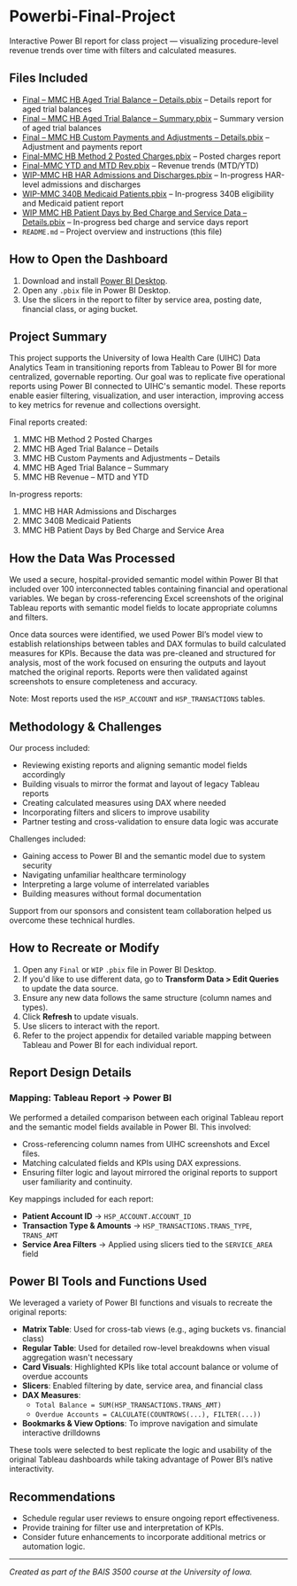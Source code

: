 # Powerbi-Final-Project

Interactive Power BI report for class project — visualizing procedure-level revenue trends over time with filters and calculated measures.

## Files Included

- [Final – MMC HB Aged Trial Balance – Details.pbix](./Final%20–%20MMC%20HB%20Aged%20Trial%20Balance%20–%20Details.pbix) – Details report for aged trial balances  
- [Final – MMC HB Aged Trial Balance – Summary.pbix](./Final%20–%20MMC%20HB%20Aged%20Trial%20Balance%20–%20Summary.pbix) – Summary version of aged trial balances  
- [Final – MMC HB Custom Payments and Adjustments – Details.pbix](./Final%20–%20MMC%20HB%20Custom%20Payments%20and%20Adjustments%20–%20Details.pbix) – Adjustment and payments report  
- [Final-MMC HB Method 2 Posted Charges.pbix](./Final-MMC%20HB%20Method%202%20Posted%20Charges.pbix) – Posted charges report  
- [Final-MMC YTD and MTD Rev.pbix](./Final-MMC%20YTD%20and%20MTD%20Rev.pbix) – Revenue trends (MTD/YTD)  
- [WIP-MMC HB HAR Admissions and Discharges.pbix](./WIP-MMC%20HB%20HAR%20Admissions%20and%20Discharges.pbix) – In-progress HAR-level admissions and discharges  
- [WIP-MMC 340B Medicaid Patients.pbix](./WIP-MMC%20340B%20Medicaid%20Patients.pbix) – In-progress 340B eligibility and Medicaid patient report  
- [WIP MMC HB Patient Days by Bed Charge and Service Data – Details.pbix](./WIP%20MMC%20HB%20Patient%20Days%20by%20Bed%20Charge%20and%20Service%20Data%20–%20Details.pbix) – In-progress bed charge and service days report  
- `README.md` – Project overview and instructions (this file)

## How to Open the Dashboard

1. Download and install [Power BI Desktop](https://powerbi.microsoft.com/desktop/).
2. Open any `.pbix` file in Power BI Desktop.
3. Use the slicers in the report to filter by service area, posting date, financial class, or aging bucket.

## Project Summary

This project supports the University of Iowa Health Care (UIHC) Data Analytics Team in transitioning reports from Tableau to Power BI for more centralized, governable reporting. Our goal was to replicate five operational reports using Power BI connected to UIHC's semantic model. These reports enable easier filtering, visualization, and user interaction, improving access to key metrics for revenue and collections oversight.

Final reports created:

1. MMC HB Method 2 Posted Charges  
2. MMC HB Aged Trial Balance – Details  
3. MMC HB Custom Payments and Adjustments – Details  
4. MMC HB Aged Trial Balance – Summary  
5. MMC HB Revenue – MTD and YTD

In-progress reports:

1. MMC HB HAR Admissions and Discharges  
2. MMC 340B Medicaid Patients  
3. MMC HB Patient Days by Bed Charge and Service Area  

## How the Data Was Processed

We used a secure, hospital-provided semantic model within Power BI that included over 100 interconnected tables containing financial and operational variables. We began by cross-referencing Excel screenshots of the original Tableau reports with semantic model fields to locate appropriate columns and filters.

Once data sources were identified, we used Power BI’s model view to establish relationships between tables and DAX formulas to build calculated measures for KPIs. Because the data was pre-cleaned and structured for analysis, most of the work focused on ensuring the outputs and layout matched the original reports. Reports were then validated against screenshots to ensure completeness and accuracy.

Note: Most reports used the `HSP_ACCOUNT` and `HSP_TRANSACTIONS` tables.

## Methodology & Challenges

Our process included:

- Reviewing existing reports and aligning semantic model fields accordingly  
- Building visuals to mirror the format and layout of legacy Tableau reports  
- Creating calculated measures using DAX where needed  
- Incorporating filters and slicers to improve usability  
- Partner testing and cross-validation to ensure data logic was accurate  

Challenges included:

- Gaining access to Power BI and the semantic model due to system security  
- Navigating unfamiliar healthcare terminology  
- Interpreting a large volume of interrelated variables  
- Building measures without formal documentation  

Support from our sponsors and consistent team collaboration helped us overcome these technical hurdles.

## How to Recreate or Modify

1. Open any `Final` or `WIP` `.pbix` file in Power BI Desktop.
2. If you'd like to use different data, go to **Transform Data > Edit Queries** to update the data source.
3. Ensure any new data follows the same structure (column names and types).
4. Click **Refresh** to update visuals.
5. Use slicers to interact with the report.
6. Refer to the project appendix for detailed variable mapping between Tableau and Power BI for each individual report.

## Report Design Details

### Mapping: Tableau Report → Power BI

We performed a detailed comparison between each original Tableau report and the semantic model fields available in Power BI. This involved:

- Cross-referencing column names from UIHC screenshots and Excel files.  
- Matching calculated fields and KPIs using DAX expressions.  
- Ensuring filter logic and layout mirrored the original reports to support user familiarity and continuity.

Key mappings included for each report:

- **Patient Account ID** → `HSP_ACCOUNT.ACCOUNT_ID`  
- **Transaction Type & Amounts** → `HSP_TRANSACTIONS.TRANS_TYPE`, `TRANS_AMT`  
- **Service Area Filters** → Applied using slicers tied to the `SERVICE_AREA` field  

## Power BI Tools and Functions Used

We leveraged a variety of Power BI functions and visuals to recreate the original reports:

- **Matrix Table**: Used for cross-tab views (e.g., aging buckets vs. financial class)  
- **Regular Table**: Used for detailed row-level breakdowns when visual aggregation wasn't necessary  
- **Card Visuals**: Highlighted KPIs like total account balance or volume of overdue accounts  
- **Slicers**: Enabled filtering by date, service area, and financial class  
- **DAX Measures**:
  - `Total Balance = SUM(HSP_TRANSACTIONS.TRANS_AMT)`  
  - `Overdue Accounts = CALCULATE(COUNTROWS(...), FILTER(...))`  
- **Bookmarks & View Options**: To improve navigation and simulate interactive drilldowns  

These tools were selected to best replicate the logic and usability of the original Tableau dashboards while taking advantage of Power BI’s native interactivity.

## Recommendations

- Schedule regular user reviews to ensure ongoing report effectiveness.  
- Provide training for filter use and interpretation of KPIs.  
- Consider future enhancements to incorporate additional metrics or automation logic.

---

*Created as part of the BAIS 3500 course at the University of Iowa.*
